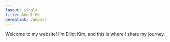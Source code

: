 ```yaml
---
layout: single
title: About Me
permalink: /about/
---
```


Welcome to my website! I’m Elliot Kim, and this is where I share my journey.
